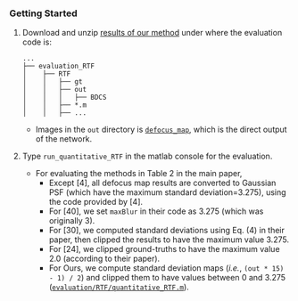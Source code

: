 ### Getting Started
1. Download and unzip [results of our method](https://www.dropbox.com/s/ph9pvj5g53vea6h/RTF_our_results_gt.zip?dl=1) under where the evaluation code is:

    ```
    ...
    ├── evaluation_RTF
    │    ├── RTF
    │    │   ├── gt
    │    │   ├── out
    │    │   │   ├── BDCS
    │    │   ├── *.m
    │    │   ├── ...
    ```

    * Images in the `out` directory is [`defocus_map`](https://github.com/codeslake/DMENet/blob/master/main.py#L481), which is the direct output of the network.

2. Type `run_quantitative_RTF` in the matlab console for the evaluation.
    * For evaluating the methods in Table 2 in the main paper,
        * Except [4], all defocus map results are converted to Gaussian PSF (which have the maximum standard deviation=3.275), using the code provided by [4].
        * For [40], we set `maxBlur` in their code as 3.275 (which was originally 3).
        * For [30], we computed standard deviations using Eq. (4) in their paper, then clipped the results to have the maximum value 3.275.
        * For [24], we clipped ground-truths to have the maximum value 2.0 (according to their paper).
        * For Ours, we compute standard deviation maps (*i.e.*, `(out * 15) - 1) / 2`) and clipped them to have values between 0 and 3.275 ([`evaluation/RTF/quantitative_RTF.m`](/evaluation/RTF/quantitative_RTF.m#L45-L53)).
